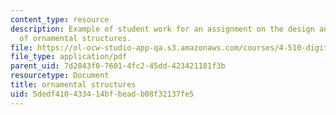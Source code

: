 ```yaml
---
content_type: resource
description: Example of student work for an assignment on the design and fabrication
  of ornamental structures.
file: https://ol-ocw-studio-app-qa.s3.amazonaws.com/courses/4-510-digital-design-fabrication-fall-2008/5dedf410433414bfbeadb08f32137fe5_assn5_example2.pdf
file_type: application/pdf
parent_uid: 7d2043f0-7601-4fc2-45dd-423421181f3b
resourcetype: Document
title: ornamental structures
uid: 5dedf410-4334-14bf-bead-b08f32137fe5
---
```

